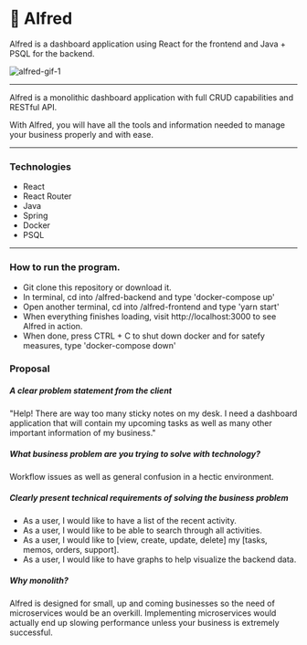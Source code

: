 # 👴 Alfred

Alfred is a dashboard application using React for the frontend and Java + PSQL for the backend.

![alfred-gif-1](./alfred-assets/alfred.gif)

---

Alfred is a monolithic dashboard application with full CRUD capabilities and RESTful API.

With Alfred, you will have all the tools and information needed to manage your business properly and with ease.

---

### Technologies
- React
- React Router
- Java
- Spring
- Docker
- PSQL
---

### How to run the program.
- Git clone this repository or download it.
- In terminal, cd into /alfred-backend and type 'docker-compose up'
- Open another terminal, cd into /alfred-frontend and type 'yarn start'
- When everything finishes loading, visit http://localhost:3000 to see Alfred in action.
- When done, press CTRL + C to shut down docker and for satefy measures, type 'docker-compose down'

### Proposal

##### A clear problem statement from the client
"Help! There are way too many sticky notes on my desk. I need a dashboard application that will contain my upcoming tasks as well as many other important information of my business."

##### What business problem are you trying to solve with technology?
Workflow issues as well as general confusion in a hectic environment.

##### Clearly present technical requirements of solving the business problem
- As a user, I would like to have a list of the recent activity.
- As a user, I would like to be able to search through all activities.
- As a user, I would like to [view, create, update, delete] my [tasks, memos, orders, support].
- As a user, I would like to have graphs to help visualize the backend data.

##### Why monolith?
Alfred is designed for small, up and coming businesses so the need of microservices would be an overkill. Implementing microservices would actually end up slowing performance unless your business is extremely successful.